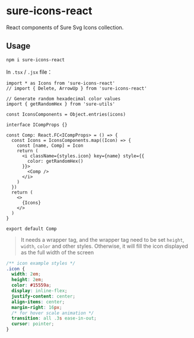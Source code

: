 # sure-icons-react

React components of Sure Svg Icons collection.

## Usage

```bash
npm i sure-icons-react
```

In `.tsx` / `.jsx` file：

```tsx
import * as Icons from 'sure-icons-react'
// import { Delete, ArrowUp } from 'sure-icons-react'

// Generate random hexadecimal color values
import { getRandomHex } from 'sure-utils'

const IconsComponents = Object.entries(icons)

interface ICompProps {}

const Comp: React.FC<ICompProps> = () => {
  const Icons = IconsComponents.map((Icon) => {
    const [name, Comp] = Icon
    return (
      <i className={styles.icon} key={name} style={{
        color: getRandomHex()
      }}>
        <Comp />
      </i>
    )
  })
  return (
    <>
      {Icons}
    </>
  )
}

export default Comp
```

> It needs a wrapper tag, and the wrapper tag need to be set `height`, `width`, `color` and other styles. Otherwise, it will fill the icon displayed as the full width of the screen

```css
/** icon example styles */
.icon {
  width: 2em;
  height: 2em;
  color: #15559a;
  display: inline-flex;
  justify-content: center;
  align-items: center;
  margin-right: 16px;
  /* for hover scale animation */
  transition: all .3s ease-in-out;
  cursor: pointer;
}
```